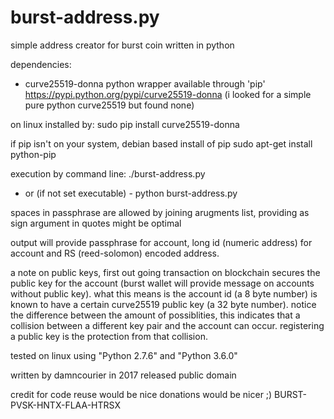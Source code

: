 # burst-address.py

simple address creator for burst coin written in python

dependencies:
- curve25519-donna python wrapper available through 'pip'
    https://pypi.python.org/pypi/curve25519-donna
  (i looked for a simple pure python curve25519 but found none)

on linux installed by:
sudo pip install curve25519-donna

if pip isn't on your system, debian based install of pip
sudo apt-get install python-pip

execution by command line:
./burst-address.py <passphrase for account>
- or (if not set executable) -
python burst-address.py <passphrase for account>

spaces in passphrase are allowed by joining arugments list, providing as sign argument in quotes might be optimal

output will provide passphrase for account, long id (numeric address) for account and RS (reed-solomon) encoded address.

a note on public keys, first out going transaction on blockchain secures the public key for the account (burst wallet will provide message on accounts without public key). what this means is the account id (a 8 byte number) is known to have a certain curve25519 public key (a 32 byte number). notice the difference between the amount of possiblities, this indicates that a collision between a different key pair and the account can occur. registering a public key is the protection from that collision.

tested on linux using "Python 2.7.6" and "Python 3.6.0"

written by damncourier in 2017
released public domain

credit for code reuse would be nice
donations would be nicer ;)
BURST-PVSK-HNTX-FLAA-HTRSX
